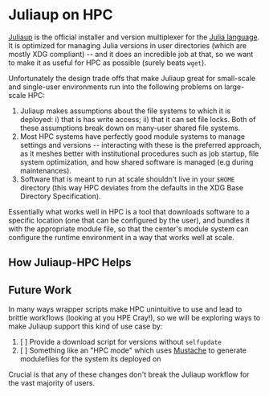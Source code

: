 # Juliaup on HPC

[Juliaup](https://github.com/JuliaLang/juliaup) is the official installer and
version multiplexer for the [Julia language](https://julialang.org/). It is
optimized for managing Julia versions in user directories (which are mostly XDG
compliant) -- and it does an incredible job at that, so we want to make it as
useful for HPC as possible (surely beats `wget`).

Unfortunately the design trade offs that make Juliaup great for small-scale and
single-user environments run into the following problems on large-scale HPC:
1. Juliaup makes assumptions about the file systems to which it is deployed: i)
   that is has write access; ii) that it can set file locks. Both of these
   assumptions break down on many-user shared file systems.
2. Most HPC systems have perfectly good module systems to manage settings and
   versions -- interacting with these is the preferred approach, as it meshes
   better with institutional procedures such as job startup, file system
   optimization, and how shared software is managed (e.g during maintenances).
3. Software that is meant to run at scale shouldn't live in your `$HOME`
   directory (this way HPC deviates from the defaults in the XDG Base Directory
   Specification).

Essentially what works well in HPC is a tool that downloads software to a
specific location (one that can be configured by the user), and bundles it with
the appropriate module file, so that the center's module system can configure
the runtime environment in a way that works well at scale.

## How Juliaup-HPC Helps



## Future Work

In many ways wrapper scripts make HPC unintuitive to use and lead to brittle
workflows (looking at you HPE Cray!), so we will be exploring ways to make
Juliaup support this kind of use case by:
1. [ ] Provide a download script for versions without `selfupdate`
2. [ ] Something like an "HPC mode" which uses
   [Mustache](https://github.com/nickel-org/rust-mustache) to generate
   modulefiles for the system its deployed on

Crucial is that any of these changes don't break the Juliaup workflow for the
vast majority of users.
